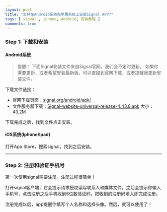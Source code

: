 ```yaml
---
layout: post
title: "怎样在Android系统和苹果系统上安装Signal APP?"
tags: [ signal , iphone, andorid, 安装教程 ]
comments: true
---
```

### Step 1: 下载和安装

#### Android系统

> 提醒：
> 下面Signal安装文件来自Signal官网，我们会不定时更新。
> 如果你需要更新，或者希望安装最新版，可以直接到官网下载，或者提醒我更新安装文件。

下载文件链接：

- 官网下载页面：[signal.org/android/apk/][online] 
- 文件服务器下载：[Signal-website-universal-release-4.43.8.apk][signal@w8] 大小：43.2M

下载完成之后，找到文件点击安装。

#### iOS系统(Iphone/Ipad)

打开App Store，搜索signal，找到之后安装。

<hr>

### Step 2: 注册和验证手机号

第一次使用signal需要注册。注册过程很简单！

打开signal客户端，它会提示请求授权读写联系人和媒体文件。之后会提示你输入手机号，点击注册之后手机收到6位数验证码，把收到的注册码填入即完成注册。

注册完成以后，app提醒你填写个人名称和选择头像。然后，就可以使用了！

[signal@w8]:<https://w8.undervineyard.com/Signal-website-universal-release-4.43.8.apk>
[online]:<https://signal.org/android/apk/>